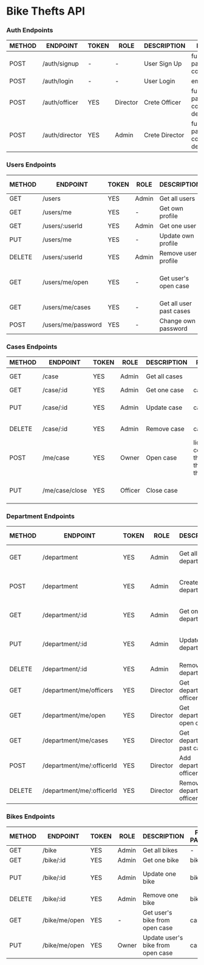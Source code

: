 # Bike Thefts API

### Auth Endpoints

| METHOD | ENDPOINT      | TOKEN | ROLE     | DESCRIPTION           | POST PARAMS                                                 | RETURNS |
| ------ | ------------- | ----- | -------- | --------------------- | ----------------------------------------------------------- | ------- |
| POST   | /auth/signup  | -     | -        | User Sign Up          | fullName, email, password, confirm_password                 | token   |
| POST   | /auth/login   | -     | -        | User Login            | email, password                                             | token   |
| POST   | /auth/officer | YES   | Director | Crete Officer         | fullName, email, password, confirm_password, department     | email   |
| POST   | /auth/director| YES   | Admin    | Crete Director        | fullName, email, password, confirm_password, department     | email   |

### Users Endpoints

| METHOD | ENDPOINT                  | TOKEN | ROLE  | DESCRIPTION                  | POST PARAMS                | RETURNS                              |
| ------ | ------------------------- | ----- | ----- | ---------------------------- | -------------------------- | ------------------------------------ |
| GET    | /users                    | YES   | Admin | Get all users                | -                          | [{ users }]                          |
| GET    | /users/me                 | YES   | -     | Get own profile              | user_id                    | { user }                             |
| GET    | /users/:userId            | YES   | Admin | Get one user                 | user_id                    | { user }                             |
| PUT    | /users/me                 | YES   | -     | Update own profile           | user_id                    | { user }                             |
| DELETE | /users/:userId            | YES   | Admin | Remove user profile          | user_id                    | "Profile deleted"                    |
| GET    | /users/me/open            | YES   | -     | Get user's open case         | user_id                    | {case} / "You have no opened cases"  |
| GET    | /users/me/cases           | YES   | -     | Get all user past cases      | user_id                    | [{ cases }]                          |
| POST   | /users/me/password        | YES   | -     | Change own password          | old_password, new_password | "Password updated"                   |


### Cases Endpoints

| METHOD | ENDPOINT      | TOKEN | ROLE    | DESCRIPTION     | POST PARAMS                                                          | RETURNS                    |
| ------ | ------------- | ----- | ------- | --------------- | ---------------------------------------------------------------------| -------------------------- |
| GET    | /case         | YES   | Admin   | Get all cases   |                                                                      | [{ cases }]                |
| GET    | /case/:id     | YES   | Admin   | Get one case    | case_id                                                              | { case }                   |
| PUT    | /case/:id     | YES   | Admin   | Update case     | case_id                                                              | "Case updated", { case }   |
| DELETE | /case/:id     | YES   | Admin   | Remove case     | case_id                                                              | "Case deleted"             |
| POST   | /me/case      | YES   | Owner   | Open case       | license_num, color, type, theftDate, theft_description, theft_adress | "Case opened", { case }    |
| PUT    | /me/case/close| YES   | Officer | Close case      |                                                                      | "Case closed", { case }    |


### Department Endpoints

| METHOD | ENDPOINT                  | TOKEN | ROLE     | DESCRIPTION                 | POST PARAMS      | RETURNS                             |
| ------ | ------------------------- | ----- | -------- | --------------------------- | ---------------- | ----------------------------------- |
| GET    | /department               | YES   | Admin    | Get all departments         | -                | [{ departments }]                   |
| POST   | /department               | YES   | Admin    | Create one department       | name, director   | "Deparment created", { department } |
| GET    | /department/:id           | YES   | Admin    | Get one department          | department_id    | { department }                      |
| PUT    | /department/:id           | YES   | Admin    | Update one department       | department_id    | "Deparment updated", { department } |
| DELETE | /department/:id           | YES   | Admin    | Remove one department       | department_id    | "Department deleted"                |
| GET    | /department/me/officers   | YES   | Director | Get department's officers   | department_id    | [{ officers }]                      |
| GET    | /department/me/open       | YES   | Director | Get department's open cases | department_id    | [{ cases }]                         |
| GET    | /department/me/cases      | YES   | Director | Get department's past cases | department_id    | [{ cases }]                         |
| POST   | /department/me/:officerId | YES   | Director | Add department's officers   | officer_id       | "Officer added", [{ officers }]     |
| DELETE | /department/me/:officerId | YES   | Director | Remove department's officers| officer_id       | "Officer removed", [{ officers }]   |

### Bikes Endpoints

| METHOD | ENDPOINT          | TOKEN | ROLE     | DESCRIPTION                      | POST PARAMS| RETURNS                  |
| ------ | ----------------- | ----- | -------- | ---------------------            | ---------- | ------------------------ |
| GET    | /bike             | YES   | Admin    | Get all bikes                    | -          | [{ bikes }]              |
| GET    | /bike/:id         | YES   | Admin    | Get one bike                     | bike_id    | { bike }                 |
| PUT    | /bike/:id         | YES   | Admin    | Update one bike                  | bike_id    | "Bike updated", { bike } |
| DELETE | /bike/:id         | YES   | Admin    | Remove one bike                  | bike_id    | "Bike deleted"           |
| GET    | /bike/me/open     | YES   | -        | Get user's bike from open case   | case_id    | { bike }                 |
| PUT    | /bike/me/open     | YES   | Owner    | Update user's bike from open case| case_id    | "Bike updated", { bike } |